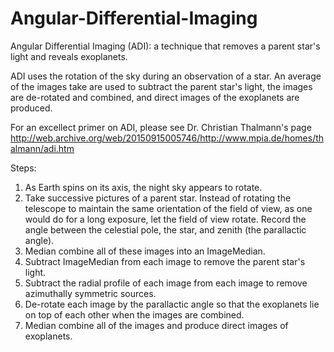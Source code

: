 # Angular-Differential-Imaging
Angular Differential Imaging (ADI): a technique that removes a parent star's light and reveals exoplanets.

ADI uses the rotation of the sky during an observation of a star. An average of the images take are used to subtract the parent star's light, the images are de-rotated and combined, and direct images of the exoplanets are produced.

For an excellect primer on ADI, please see Dr. Christian Thalmann's page http://web.archive.org/web/20150915005746/http://www.mpia.de/homes/thalmann/adi.htm

Steps:
1. As Earth spins on its axis, the night sky appears to rotate. 
2. Take successive pictures of a parent star. Instead of rotating the telescope to maintain the same orientation of the field of view, as one would do for a long exposure, let the field of view rotate. Record the angle between the celestial pole, the star, and zenith (the parallactic angle).
3. Median combine all of these images into an ImageMedian.
4. Subtract ImageMedian from each image to remove the parent star's light.
5. Subtract the radial profile of each image from each image to remove azimuthally symmetric sources.
6. De-rotate each image by the parallactic angle so that the exoplanets lie on top of each other when the images are combined.
7. Median combine all of the images and produce direct images of exoplanets.
